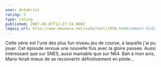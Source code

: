 ```yaml
---
user: Antekrist
rating: 5
type: rating
published: 2007-06-07T11:27:24.000Z
legacy_url: http://www.emunova.net/veda/test/1958.htm#comment-8142
---
```

Cette série est l'une des plus fun niveau jeu de course, à laquelle j'ai pu jouer.
Cet épisode renoue une nouvelle fois avec la gloire passée. Aussi intéressant que sur SNES, aussi maniable que sur N64\.
Bah à mon avis, Mario ferait mieux de se reconvertir définitivement en pilote...